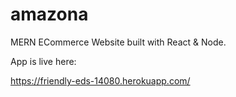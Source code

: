 # amazona

MERN ECommerce Website built with React & Node.

App is live here:

https://friendly-eds-14080.herokuapp.com/
